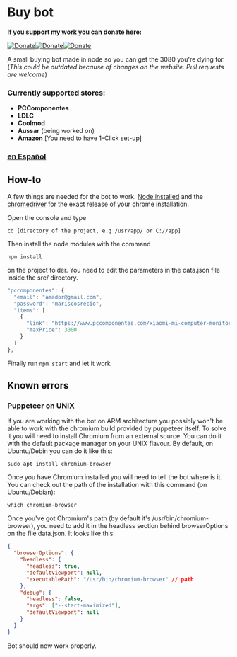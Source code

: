 # Buy bot

**If you support my work you can donate here:**

[![Donate](https://img.shields.io/badge/Donate-PayPal-blue.svg)](https://www.paypal.com/paypalme/paucolome)[![Donate](https://img.shields.io/badge/BitCoin-bc1q7dwjlknyvwv4s4hr7gmzje96awv5s47hys38xq-yellow)](https://link.trustwallet.com/send?coin=0&address=bc1q7dwjlknyvwv4s4hr7gmzje96awv5s47hys38xq)[![Donate](https://img.shields.io/badge/NANO-nano_3t6mahppbnjg43b3ri6z4ywt5hhtdkf9cpgnny19uonptg8a5sabkfgj4fw9-9cf)](https://link.trustwallet.com/send?coin=165&address=nano_3t6mahppbnjg43b3ri6z4ywt5hhtdkf9cpgnny19uonptg8a5sabkfgj4fw9)

A small buying bot made in node so you can get the 3080 you're dying for. (_This could be outdated because of changes on the website. Pull requests are welcome_)

### Currently supported stores:

- **PCComponentes**
- **LDLC**
- **Coolmod**
- **Aussar** (being worked on)
- **Amazon** [You need to have 1-Click set-up]

### [en Español](https://github.com/elpatronaco/pccomponentes-buy-bot/blob/master/readme.es.md)

## How-to

A few things are needed for the bot to work. [Node installed](https://nodejs.org/es/download/) and the [chromedriver](https://chromedriver.chromium.org/getting-started) for the exact release of your chrome installation.

Open the console and type

```console
cd [directory of the project, e.g /usr/app/ or C://app]
```

Then install the node modules with the command

```console
npm install
```

on the project folder. You need to edit the parameters in the data.json file inside the src/ directory.

```javascript
"pccomponentes": {
  "email": "amador@gmail.com",
  "password": "mariscosrecio",
  "items": [
    {
      "link": "https://www.pccomponentes.com/xiaomi-mi-computer-monitor-light-bar?gclid=Cj0KCQiAhP2BBhDdARIsAJEzXlFGPt39wcTtyjo0deaBkYmMFp7w0uHrSrSwFlMSCJzVJIUCZZYrQs0aAvfzEALw_wcB&",
      "maxPrice": 3000
    }
  ]
},
```

Finally run `npm start` and let it work

## Known errors

### Puppeteer on UNIX

If you are working with the bot on ARM architecture you possibly won't be able to work with the chromium build provided by puppeteer itself. To solve it you will need to install Chromium from an external source. You can do it with the default package manager on your UNIX flavour. By default, on Ubuntu/Debin you can do it like this:

```
sudo apt install chromium-browser
```

Once you have Chromium installed you will need to tell the bot where is it. You can check out the path of the installation with this command (on Ubuntu/Debian):

```
which chromium-browser
```

Once you've got Chromium's path (by default it's /usr/bin/chromium-browser), you need to add it in the headless section behind browserOptions on the file data.json. It looks like this:

```json
{
  "browserOptions": {
    "headless": {
      "headless": true,
      "defaultViewport": null,
      "executablePath": "/usr/bin/chromium-browser" // path
    },
    "debug": {
      "headless": false,
      "args": ["--start-maximized"],
      "defaultViewport": null
    }
  }
}
```

Bot should now work properly.

